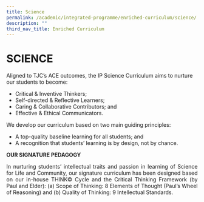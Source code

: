```yaml
---
title: Science
permalink: /academic/integrated-programme/enriched-curriculum/science/
description: ""
third_nav_title: Enriched Curriculum
---
```

# SCIENCE

Aligned to TJC’s ACE outcomes, the IP Science Curriculum aims to nurture our students to become:

*   Critical & Inventive Thinkers;
*   Self-directed & Reflective Learners;
*   Caring & Collaborative Contributors; and
*   Effective & Ethical Communicators.


We develop our curriculum based on two main guiding principles:

*   A top-quality baseline learning for all students; and
*   A recognition that students’ learning is by design, not by chance.


**OUR SIGNATURE PEDAGOGY**

<p style="text-align: justify;">In nurturing students’ intellectual traits and passion in learning of Science for Life and Community, our signature curriculum has been designed based on our in-house THINK© Cycle and the Critical Thinking Framework (by Paul and Elder): (a) Scope of Thinking: 8 Elements of Thought (Paul’s Wheel of Reasoning) and (b) Quality of Thinking: 9 Intellectual Standards.</p>